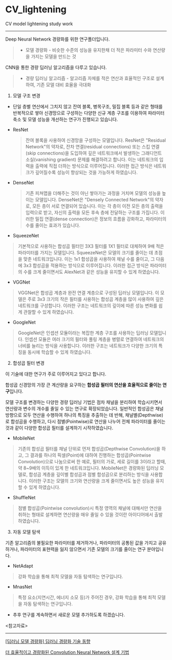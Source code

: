 # CV_lightening

CV model lightening study work

---

Deep Neural Network 경량화를 위한 연구폴더입니다.

> - 모델 경량화 - 비슷한 수준의 성능을 유지한채 더 적은 파라미터 수와 연산량을 가지는 모델을 만드는 것

CNN을 통한 경량 딥러닝 알고리즘을 다루고 있습니다.

> - 경량 딥러닝 알고리즘 - 알고리즘 자체를 적은 연산과 효율적인 구조로 설계하여, 기존 모델 대비 효율을 극대화

1. 모델 구조 변경

- 단일 층별 연산에서 그치지 않고 잔여 블록, 병목구조, 밀집 블록 등과 같은 형태를 반복적으로 쌓아 신경망으로 구성하는 다양한 신규 계층 구조를 이용하여 파라미터 축소 및 모델 성능을 개선하는 연구가 진행되고 있습니다.

- ResNet

  > 잔여 블록을 사용하여 신경망을 구성하는 모델입니다.
  > ResNet은 "Residual Network"의 약자로, 잔차 연결(residual connections) 또는 스킵 연결(skip connections)을 도입하여 깊은 네트워크에서 발생하는 그래디언트 소실(vanishing gradient) 문제를 해결하려고 합니다. 이는 네트워크의 입력을 출력에 직접 더하는 방식으로 이루어집니다. 이러한 접근 방식은 네트워크가 깊어질수록 성능이 향상되는 것을 가능하게 하였습니다.

- DenseNet

  > 기존 피쳐맵을 더해주는 것이 아닌 쌓아가는 과정을 거치며 모델의 성능을 높이는 모델입니다.
  > DenseNet은 "Densely Connected Network"의 약자로, 모든 층이 서로 연결되어 있습니다. 이는 각 층이 이전 모든 층의 출력을 입력으로 받고, 자신의 출력을 모든 후속 층에 전달하는 구조를 가집니다. 이러한 밀집 연결(dense connection)은 정보의 흐름을 강화하고, 파라미터의 수를 줄이는 효과가 있습니다.

- SqueezeNet

> 기본적으로 사용하는 합성곱 필터인 3X3 필터를 1X1 필터로 대체하여 9배 적은 파라미터를 가지는 모델입니다.
> SqueezeNet은 모델의 크기를 줄이는 데 초점을 맞춘 네트워크입니다. 이는 1x1 합성곱을 사용하여 채널 수를 줄이고, 그 다음에 3x3 합성곱을 적용하는 방식으로 이루어집니다. 이러한 접근 방식은 파라미터의 수를 크게 줄이면서도 AlexNet과 같은 성능을 유지할 수 있게 하였습니다.

- VGGNet

> VGGNet은 합성곱 계층과 완전 연결 계층으로 구성된 딥러닝 모델입니다. 이 모델은 주로 3x3 크기의 작은 필터를 사용하는 합성곱 계층을 많이 사용하여 깊은 네트워크를 구성합니다. 이러한 구조는 네트워크의 깊이에 따른 성능 변화를 쉽게 관찰할 수 있게 하였습니다.

- GoogleNet

> GoogleNet은 인셉션 모듈이라는 복잡한 계층 구조를 사용하는 딥러닝 모델입니다. 인셉션 모듈은 여러 크기의 필터와 풀링 계층을 병렬로 연결하여 네트워크의 너비를 늘리는 방식을 사용합니다. 이러한 구조는 네트워크가 다양한 크기의 특징을 동시에 학습할 수 있게 하였습니다.

2. 합성곱 필터 변경

이 기술에 대한 연구가 주로 이루어지고 있다고 합니다.

합성곱 신경망의 가장 큰 계산량을 요구하는 **합성곱 필터의 연산을 효율적으로 줄이는 연구**입니다.

모델 구조를 변경하는 다양한 경량 딥러닝 기법은 점차 채널을 분리하여 학습시키면서 연산량과 변수의 개수를 줄일 수 있는 연구로 확장되었습니다.
일반적인 합성곱은 채널 방향으로 모두 연산을 수행하여 하나의 특징을 추출하는 데 반해, 채널별(Depthwise)로 합성곱을 수행하고, 다시 점별(Pointwise)로 연산을 나누어 전체 파라미터를 줄이는 것과 같이 다양한 합성곱 필터를 설계하기 시작하였습니다.

- MobileNet

> 기존의 합성곱 필터를 채널 단위로 먼저 합성곱(Depthwise Convolution)을 하고, 그 결과를 하나의 픽셀(Point)에 대하여 진행하는 합성곱(Pointwise Convolution)으로 나눔으로써 한 예로, 필터의 가로, 세로 길이를 3이라고 할때, 약 8~9배의 이득이 있게 한 네트워크입니다.
> MobileNet은 경량화된 딥러닝 모델로, 합성곱 계층을 깊이별 합성곱과 점별 합성곱으로 분리하는 방식을 사용합니다. 이러한 구조는 모델의 크기와 연산량을 크게 줄이면서도 높은 성능을 유지할 수 있게 하였습니다.

- ShuffleNet

> 점별 합성곱(Pointwise convolution)시 특정 영역의 채널에 대해서만 연산을 취하는 형태로 설계하면 연산량을 매우 줄일 수 있을 것이란 아이디어에서 출발하였습니다.

3. 자동 모델 탐색

기존 알고리즘의 불필요한 파라미터를 제거하거나, 파라미터의 공통된 값을 가지고 공유하거나, 파라미터의 표현력을 잃지 않으면서 기존 모델의 크기를 줄이는 연구 분야입니다.

- NetAdapt

> 강화 학습을 통해 최적 모델을 자동 탐색하는 연구입니다.

- MnasNet

> 특정 요소(지연시간, 에너지 소모 등)가 주어진 경우, 강화 학습을 통해 최적 모델을 자동 탐색하는 연구입니다.

- 추후 연구를 계속하면서 새로운 모델 추가하도록 하겠습니다.

<참고자료>

---

[[딥러닝 모델 경량화] 딥러닝 경량화 기술 동향](https://sotudy.tistory.com/12)

[더 효율적이고 경량화된 Convolution Neural Network 설계 기법](https://www.youtube.com/watch?v=ijvZsH4TlZc)

